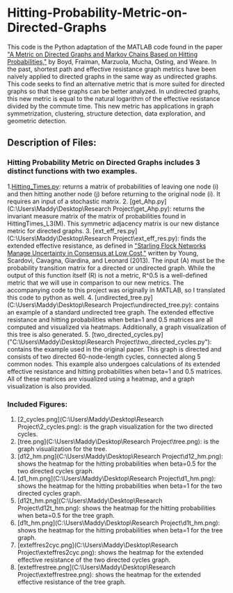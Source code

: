 # Hitting-Probability-Metric-on-Directed-Graphs
This code is the Python adaptation of the MATLAB code found in the paper ["A Metric on Directed Graphs and Markov Chains Based on Hitting Probabilities,"](https://marzuola.web.unc.edu/wp-content/uploads/sites/16865/2020/06/A_metric_on_the_state_space_of_Markov_chains_based_on_hitting_times.pdf) by Boyd, Fraiman, Marzuola, Mucha, Osting, and Weare. In the past, shortest path and effective resistance graph metrics have been naively applied to directed graphs in the same way as undirected graphs. This code seeks to find an alternative metric that is more suited for directed graphs so that these graphs can be better analyzed. In undirected graphs, this new metric is equal to the natural logarithm of the effective resistance divided by the commute time. This new metric has applications in graph symmetrization, clustering, structure detection, data exploration, and geometric detection. 
## Description of Files: 
### Hitting Probability Metric on Directed Graphs includes 3 distinct functions with two examples.
1.[Hitting_Times.py](https://github.com/mgvinal/Hitting-Probability-Metric-on-Directed-Graphs/blob/main/Hitting_Times.py): returns a matrix of probabilities of leaving one node (i) and then hitting another node (j) before returning to the original node (i). It requires an input of a stochastic matrix. 
2. [get_Ahp.py](C:\Users\Maddy\Desktop\Research Project\get_Ahp.py): returns the invariant measure matrix of the matrix of probabilities found in HittingTimes_L3(M). This symmetric adjacency matrix is our new distance metric for directed graphs. 
3. [ext_eff_res.py](C:\Users\Maddy\Desktop\Research Project\ext_eff_res.py): finds the extended effective resistance, as defined in ["Starling Flock Networks Manage Uncertainty in Consensus at Low Cost,"](https://pubmed.ncbi.nlm.nih.gov/23382667/) written by Young, Scardovi, Cavagna, Giardina, and Leonard (2013). The input (A) must be the probability transition matrix for a directed or undirected graph. While the output of this function itself (R) is not a metric, R^0.5 is a well-defined metric that we will use in comparison to our new metrics. The accompanying code to this project was originally in MATLAB, so I translated this code to python as well. 
4. [undirected_tree.py](C:\Users\Maddy\Desktop\Research Project\undirected_tree.py): contains an example of a standard undirected tree graph. The extended effective resistance and hitting probabilities when beta=1 and 0.5 matrices are all computed and visualized via heatmaps. Additionally, a graph visualization of this tree is also generated. 
5. [two_directed_cycles.py]("C:\Users\Maddy\Desktop\Research Project\two_directed_cycles.py"): contains the example used in the original paper. This graph is directed and consists of two directed 60-node-length cycles, connected along 5 common nodes. This example also undergoes calculations of its extended effective resistance and hitting probabilities when beta=1 and 0.5 matrices. All of these matrices are visualized using a heatmap, and a graph visualization is also provided. 
### Included Figures:
1. [2_cycles.png](C:\Users\Maddy\Desktop\Research Project\2_cycles.png): is the graph visualization for the two directed cycles. 
2. [tree.png](C:\Users\Maddy\Desktop\Research Project\tree.png): is the graph visualization for the tree. 
3. [d12_hm.png](C:\Users\Maddy\Desktop\Research Project\d12_hm.png): shows the heatmap for the hitting probabilities when beta=0.5 for the two directed cycles graph. 
4. [d1_hm.png](C:\Users\Maddy\Desktop\Research Project\d1_hm.png): shows the heatmap for the hitting probabilities when beta=1 for the two directed cycles graph. 
5. [d12t_hm.png](C:\Users\Maddy\Desktop\Research Project\d12t_hm.png): shows the heatmap for the hitting probabilities when beta=0.5 for the tree graph. 
6. [d1t_hm.png](C:\Users\Maddy\Desktop\Research Project\d1t_hm.png): shows the heatmap for the hitting probabilities when beta=1 for the tree graph. 
7. [exteffres2cyc.png](C:\Users\Maddy\Desktop\Research Project\exteffres2cyc.png): shows the heatmap for the extended effective resistance of the two directed cycles graph. 
8. [exteffrestree.png](C:\Users\Maddy\Desktop\Research Project\exteffrestree.png): shows the heatmap for the extended effective resistance of the tree graph. 
